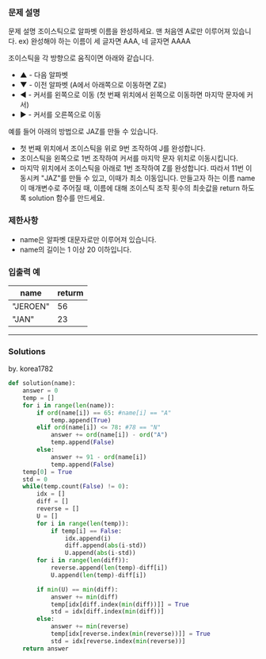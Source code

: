 ### 문제 설명
문제 설명
조이스틱으로 알파벳 이름을 완성하세요. 맨 처음엔 A로만 이루어져 있습니다.
ex) 완성해야 하는 이름이 세 글자면 AAA, 네 글자면 AAAA

조이스틱을 각 방향으로 움직이면 아래와 같습니다.

* ▲ - 다음 알파벳
* ▼ - 이전 알파벳 (A에서 아래쪽으로 이동하면 Z로)
* ◀ - 커서를 왼쪽으로 이동 (첫 번째 위치에서 왼쪽으로 이동하면 마지막 문자에 커서)
* ▶ - 커서를 오른쪽으로 이동

예를 들어 아래의 방법으로 JAZ를 만들 수 있습니다.

- 첫 번째 위치에서 조이스틱을 위로 9번 조작하여 J를 완성합니다.
- 조이스틱을 왼쪽으로 1번 조작하여 커서를 마지막 문자 위치로 이동시킵니다.
- 마지막 위치에서 조이스틱을 아래로 1번 조작하여 Z를 완성합니다.
따라서 11번 이동시켜 "JAZ"를 만들 수 있고, 이때가 최소 이동입니다.
만들고자 하는 이름 name이 매개변수로 주어질 때, 이름에 대해 조이스틱 조작 횟수의 최솟값을 return 하도록 solution 함수를 만드세요.

### 제한사항
* name은 알파벳 대문자로만 이루어져 있습니다.
* name의 길이는 1 이상 20 이하입니다.

### 입출력 예
|name|returm|
|--|--|
|"JEROEN"|56|
|"JAN"|23|

---
### Solutions

by. korea1782

```python
def solution(name):
    answer = 0
    temp = []
    for i in range(len(name)):
        if ord(name[i]) == 65: #name[i] == "A"
            temp.append(True)
        elif ord(name[i]) <= 78: #78 == "N"
            answer += ord(name[i]) - ord("A")
            temp.append(False)
        else:
            answer += 91 - ord(name[i])
            temp.append(False)
    temp[0] = True
    std = 0
    while(temp.count(False) != 0):
        idx = []
        diff = []
        reverse = []
        U = []
        for i in range(len(temp)):
            if temp[i] == False:
                idx.append(i)
                diff.append(abs(i-std))
                U.append(abs(i-std))
        for i in range(len(diff)):
            reverse.append(len(temp)-diff[i])
            U.append(len(temp)-diff[i])

        if min(U) == min(diff):
            answer += min(diff)
            temp[idx[diff.index(min(diff))]] = True
            std = idx[diff.index(min(diff))]
        else:
            answer += min(reverse)
            temp[idx[reverse.index(min(reverse))]] = True
            std = idx[reverse.index(min(reverse))]
    return answer
```
